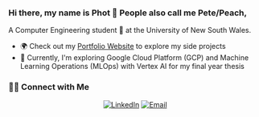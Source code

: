 ### Hi there, my name is Phot 👋 People also call me Pete/Peach,
A Computer Engineering student 🎯 at the University of New South Wales.

- 🌍 Check out my [Portfolio Website](https://photkosee.github.io/next-portfolio/) to explore my side projects
- 🌱 Currently, I'm exploring Google Cloud Platform (GCP) and Machine Learning Operations (MLOps) with Vertex AI for my final year thesis

<!---
![](https://komarev.com/ghpvc/?username=photkosee)
-->

### 🤝🏻 Connect with Me
<div align="center">
	<a href="https://www.linkedin.com/in/phot-kosee/"><img alt="LinkedIn" src="https://img.shields.io/badge/LinkedIn-Phot%20Koseekrainiramon-blue?style=flat-square&logo=linkedin"></a>
	<a href="mailto:phot.kosee@gmail.com"><img alt="Email" src="https://img.shields.io/badge/Email-phot.kosee@gmail.com-blue?style=flat-square&logo=gmail"></a>
</div>
